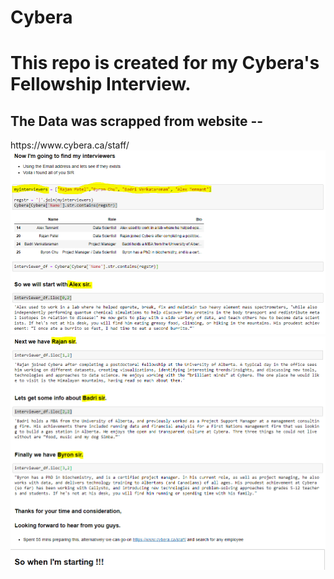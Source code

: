 # Cybera
<h1>This repo is created for my Cybera's Fellowship Interview.</h1>
<h2>The Data was scrapped from website --</h2> https://www.cybera.ca/staff/






<img src = "img/final_dataframe.PNG">
<img src = "img/final_resul.PNG">
